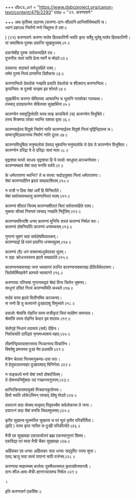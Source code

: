 +++
dbcs_url = "https://www.dsbcproject.org/canon-text/content/479/2293"
title = "२१. करुणावर्गः"

+++
अथ तृतीयम् उदानम् 
(करुणा-दान-शीलानि क्षान्तिर्वीर्यमथापि च।  
ध्यानं प्रज्ञाऽथ निर्वाणो मनो भिक्षुश्च ते दश॥

)
(२१) करुणावर्गः 
करुणा मातेव हितकारिणी भवति 
कृपा सर्वेषु भूतेषु  मातेव हितकारिणी।  
यां समाश्रित्य पुरुषाः प्रयान्ति सुखमुत्तमम्॥१॥

दयान्वेषीह पुरुषः सर्वसत्त्वहिते रतः।  
पूजनीयः सतां याति प्रेत्य स्वर्गे च मोदते॥२॥

दयावन्तः सदावर्त सर्वभूतहिते रतम्।  
तमेवं पुरुषं नित्यं प्रणमन्ति दिवौकसः॥३॥

करुणान्वितो देवलोकं गच्छति 
प्रयाति देवलोकं च शीलवान् करुणान्वितः।  
कृपान्वितः स पुरुषो चन्द्रमा इव शोभते॥४॥

सुखार्थिना करुणा सेवितव्या 
आश्रयन्ति च भूतानि गतशोका गतव्यथा।  
तस्माद् दयाप्रयत्नेन सेवितव्या सुखार्थिना॥५॥

कारुण्येन यशवृद्धिर्भवति 
यस्य वाक् कायचित्ते (च) कारुण्येन विभूषिते।  
तस्य मित्रमया लोका भवन्ति यशसा वृताः॥६॥

कारुण्यार्द्रस्य विदुषो निर्वाणं याति 
कारुण्यार्द्रस्य विदुषो नित्यं मृद्विन्द्रियस्य च।  
सम्यग्दृष्टिप्रयत्नस्य निर्वाणं नाति दूरतः॥७॥

कारुण्यविभूषिता मनुष्यलोकं देववद् भूषयन्ति 
मनुष्यलोके ते देवा ये कारुण्येन विभूषिताः।  
कारुण्येन दरिद्रा ये ते दरिद्राः सतां मताः॥८॥

मृद्वाशया मर्त्याः साधवः 
मृद्वाशया हि ये मर्त्याः साधुवत् काञ्चनोपमाः।  
कारुण्यमक्षयं येषां सदा मनसि वर्तते॥९॥

के धर्मपरायणा भवन्ति?
ते च सत्त्वाः सदोद्‍युक्ता नित्यं धर्मपरायणाः।  
येषां कारुण्यदीपेन हृदयं सम्प्रकाशितम्॥१०॥

न रात्रौ न दिवा तेषां धर्मो हि विनिवर्तते।  
येषां सर्वास्ववस्थासु करुणाभिरतं मतम्॥११॥

कारुण्यं शीतलं चित्तम् 
कारुण्यशीतलं चित्तं सर्वसत्त्वहिते रतम्।  
भुक्त्वा सौख्यं निरुपमं पश्चाद् गच्छति निर्वृतिम्॥१२॥

कारुण्यमविनाशि धनम् 
कारुण्यं मुनिभिः शस्तं कारुण्यं निर्मलं सरः।  
कारुण्यं दोषनिर्घाति कारुण्यं धनमव्ययम्॥१३॥

गुणानां भूषणं चाग्रं सर्वदोषविघातकम्।  
कारुण्यार्द्रा हि परमं प्रयान्ति धनमच्युतम्॥१४॥

कारुण्यं (वै) धनं यस्मान्माधुर्यपयसा युतम्।  
न दाहः क्रोधजस्तस्य हृदये सम्प्रवर्तते॥१५॥

कारुण्यनावमारुह्य जना भवसागरं तरन्ति 
कारुण्यनावमारुह्य प्रीतिर्धैर्यपरायणः।  
त्रिदोषोर्मिमहावेगे भ्राम्यते भवसागरे॥१६॥

करुणायाः परिभाषा
गुणानामद्वयं श्रेष्ठं विना चित्तेन भूषणम्।  
साधूनां दयितं नित्यं कारुण्यमिति कथ्यते॥१७॥

मार्दवं यस्य हृदये विलीनमिव काञ्चनम्।  
स जनो हि तु कल्पान्ते दुःखादाशु विमुच्यते॥१८॥

दयालोः श्रेयांसि रोहन्ति 
यस्य पात्रीकृतं चित्तं मार्दवेण समन्ततः।  
श्रेयांसि तस्य रोहन्ति केदार इव शालयः॥१९॥

चेतोगृहे निधानं तदव्ययं (सर्व) देहिनः।  
निर्वासयति दारिद्रयं नृणामध्याशयं महत्॥२०॥

तीक्ष्णेन्द्रियस्याशान्तस्य निध्यानस्य विचारिणः।  
विषयेषु प्रमत्तस्य दुःखं नैव प्रधावति॥२१॥

मैत्रेण चेतसा नित्यमनुकम्पा-दया पराः।  
ते हेतुफलतत्त्वज्ञा दुःखपाशाद् विनिर्गताः॥२२॥

न सङ्कल्पे मनो येषां रमते दोषवर्जितम्।  
ते दोषभयनिर्मुक्ताः पदं गच्छन्त्यनुत्तरम्॥२३॥

क्षान्तिक्रियासमायुक्ते मित्रवानकुतोभयः।  
प्रियो भवति लोकेऽस्मिन् पश्चाद् देवेषु मोदते॥२४॥

दयारत्नं सदा सेव्यम् 
मातृवत् पितृवच्चैव सर्वलोकस्य ते जनाः।  
दयारत्नं सदा येषां मनसि स्थितमुत्तमम्॥२५॥

कृपैव सुखस्य मूलमस्ति 
सुखस्य च परं मूलं कृपैव परिकीर्तिता।  
(हृदि ) यस्य कृपा नास्ति स दुःखी परिकीर्त्यते॥२६॥

मैत्री एव सुखावहा 
एकसत्योत्तरं ब्रह्म एकस्यानुत्तरं शिवम्।  
एकविद्या परं माता मैत्री चैका सुखावहा॥२७॥

अहिंसका एव धन्याः 
अहिंसकाः सदा धन्याः सद्‍दृष्टिः परमा शुभा।  
एतद् ऋजु सदा सत्यं पापानां चापि वर्जनम्॥२८॥

करुणाया माहात्म्यम् 
कर्त्तव्यः पुरुषैस्तस्मात् कृपासंवेगमानसैः।  
दान-शील-क्षमा-मैत्री-ज्ञानाभ्यासश्च निर्मलः॥२९॥

॥

इति करुणावर्ग एकविंशः॥

